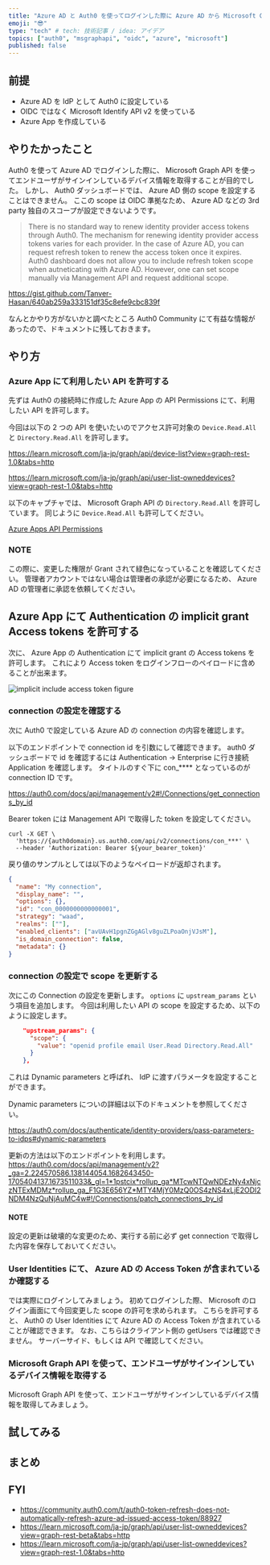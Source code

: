 ```yaml
---
title: "Azure AD と Auth0 を使ってログインした際に Azure AD から Microsoft Graph API を使う"
emoji: "😎"
type: "tech" # tech: 技術記事 / idea: アイデア
topics: ["auth0", "msgraphapi", "oidc", "azure", "microsoft"]
published: false
---
```


## 前提

- Azure AD を IdP として Auth0 に設定している
- OIDC ではなく Microsoft Identify API v2 を使っている
- Azure App を作成している

## やりたかったこと

Auth0 を使って Azure AD でログインした際に、 Microsoft Graph API を使ってエンドユーザがサインインしているデバイス情報を取得することが目的でした。
しかし、 Auth0 ダッシュボードでは、 Azure AD 側の scope を設定することはできません。
ここの scope は OIDC 準拠なため、 Azure AD などの 3rd party 独自のスコープが設定できないようです。

> There is no standard way to renew identity provider access tokens through Auth0. The mechanism for renewing identity provider access tokens varies for each provider. In the case of Azure AD, you can request refresh token to renew the access token once it expires. Auth0 dashboard does not allow you to include refresh token scope when autneticating with Azure AD. However, one can set scope manually via Management API and request additional scope.

https://gist.github.com/Tanver-Hasan/640ab259a333151df35c8efe9cbc839f

なんとかやり方がないかと調べたところ Auth0 Community にて有益な情報があったので、ドキュメントに残しておきます。

## やり方

### Azure App にて利用したい API を許可する

先ずは Auth0 の接続時に作成した Azure App の API Permissions にて、利用したい API を許可します。

今回は以下の 2 つの API を使いたいのでアクセス許可対象の `Device.Read.All` と `Directory.Read.All` を許可します。

https://learn.microsoft.com/ja-jp/graph/api/device-list?view=graph-rest-1.0&tabs=http

https://learn.microsoft.com/ja-jp/graph/api/user-list-owneddevices?view=graph-rest-1.0&tabs=http

以下のキャプチャでは、 Microsoft Graph API の `Directory.Read.All` を許可しています。
同じように `Device.Read.All` も許可してください。

[Azure Apps API Permissions](https://user-images.githubusercontent.com/38843176/102493673-6da2db80-406b-11eb-9e87-1f45dd88d06a.png)

### NOTE

この際に、変更した権限が Grant されて緑色になっていることを確認してください。
管理者アカウントではない場合は管理者の承認が必要になるため、 Azure AD の管理者に承認を依頼してください。

## Azure App にて Authentication の implicit grant Access tokens を許可する

次に、 Azure App の Authentication にて implicit grant の Access tokens を許可します。
これにより Access token をログインフローのペイロードに含めることが出来ます。

![implicit include access token figure](https://i.gyazo.com/cd4f26452da8bb037940585e478408cd.png)

### connection の設定を確認する

次に Auth0 で設定している Azure AD の connection の内容を確認します。

以下のエンドポイントで connection id を引数にして確認できます。
auth0 ダッシュボードで id を確認するには Authentication -> Enterprise に行き接続 Application を確認します。
タイトルのすぐ下に con\_\*\*\*\* となっているのが connection ID です。

https://auth0.com/docs/api/management/v2#!/Connections/get_connections_by_id

Bearer token には Management API で取得した token を設定してください。

```shell
curl -X GET \
  'https://{auth0domain}.us.auth0.com/api/v2/connections/con_***' \
  --header 'Authorization: Bearer ${your_bearer_token}'
```

戻り値のサンプルとしては以下のようなペイロードが返却されます。

```json
{
  "name": "My connection",
  "display_name": "",
  "options": {},
  "id": "con_0000000000000001",
  "strategy": "waad",
  "realms": [""],
  "enabled_clients": ["avUAvH1pgnZGgAGlv8guZLPoaOnjVJsM"],
  "is_domain_connection": false,
  "metadata": {}
}
```

### connection の設定で scope を更新する

次にこの Connection の設定を更新します。
`options` に `upstream_params` という項目を追加します。
今回は利用したい API の scope を設定するため、以下のように設定します。

```json
    "upstream_params": {
      "scope": {
        "value": "openid profile email User.Read Directory.Read.All"
      }
    },
```

これは Dynamic parameters と呼ばれ、 IdP に渡すパラメータを設定することができます。

Dynamic parameters についの詳細は以下のドキュメントを参照してください。

https://auth0.com/docs/authenticate/identity-providers/pass-parameters-to-idps#dynamic-parameters

更新の方法は以下のエンドポイントを利用します。
https://auth0.com/docs/api/management/v2?_ga=2.224570586.138144054.1682643450-1705404137.1673511033&_gl=1*1pstcix*rollup_ga*MTcwNTQwNDEzNy4xNjczNTExMDMz*rollup_ga_F1G3E656YZ*MTY4MjY0MzQ0OS4zNS4xLjE2ODI2NDM4NzQuNjAuMC4w#!/Connections/patch_connections_by_id

#### NOTE

設定の更新は破壊的な変更のため、実行する前に必ず get connection で取得した内容を保存しておいてください。

### User Identities にて、 Azure AD の Access Token が含まれているか確認する

では実際にログインしてみましょう。
初めてログインした際、 Microsoft のログイン画面にて今回変更した scope の許可を求められます。
こちらを許可すると、 Auth0 の User Identities にて Azure AD の Access Token が含まれていることが確認できます。
なお、こちらはクライアント側の getUsers では確認できません。
サーバーサイド、もしくは API で確認してください。

### Microsoft Graph API を使って、エンドユーザがサインインしているデバイス情報を取得する

Microsoft Graph API を使って、エンドユーザがサインインしているデバイス情報を取得してみましょう。

## 試してみる

## まとめ

## FYI

- https://community.auth0.com/t/auth0-token-refresh-does-not-automatically-refresh-azure-ad-issued-access-token/88927
- https://learn.microsoft.com/ja-jp/graph/api/user-list-owneddevices?view=graph-rest-beta&tabs=http
- https://learn.microsoft.com/ja-jp/graph/api/user-list-owneddevices?view=graph-rest-1.0&tabs=http
